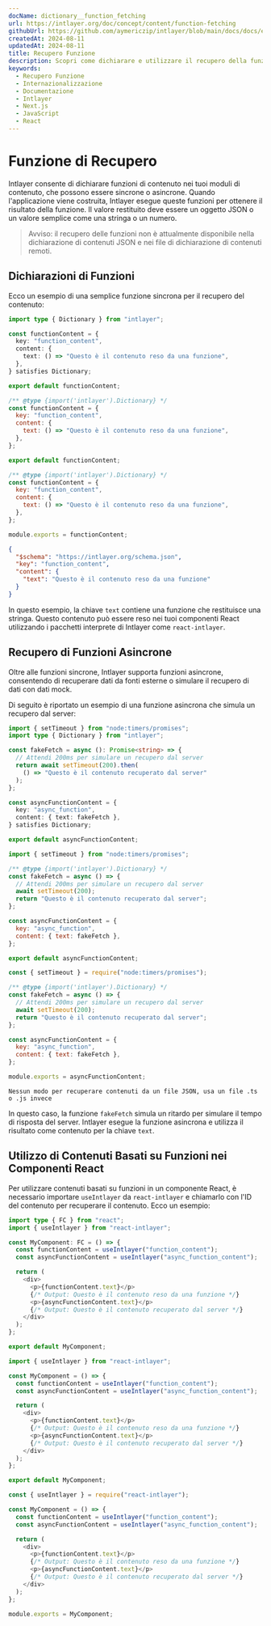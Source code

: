 ```yaml
---
docName: dictionary__function_fetching
url: https://intlayer.org/doc/concept/content/function-fetching
githubUrl: https://github.com/aymericzip/intlayer/blob/main/docs/docs/en/dictionary/function_fetching.md
createdAt: 2024-08-11
updatedAt: 2024-08-11
title: Recupero Funzione
description: Scopri come dichiarare e utilizzare il recupero della funzione nel tuo sito web multilingue. Segui i passaggi di questa documentazione online per configurare il tuo progetto in pochi minuti.
keywords:
  - Recupero Funzione
  - Internazionalizzazione
  - Documentazione
  - Intlayer
  - Next.js
  - JavaScript
  - React
---
```


# Funzione di Recupero

Intlayer consente di dichiarare funzioni di contenuto nei tuoi moduli di contenuto, che possono essere sincrone o asincrone. Quando l'applicazione viene costruita, Intlayer esegue queste funzioni per ottenere il risultato della funzione. Il valore restituito deve essere un oggetto JSON o un valore semplice come una stringa o un numero.

> Avviso: il recupero delle funzioni non è attualmente disponibile nella dichiarazione di contenuti JSON e nei file di dichiarazione di contenuti remoti.

## Dichiarazioni di Funzioni

Ecco un esempio di una semplice funzione sincrona per il recupero del contenuto:

```typescript fileName="**/*.content.ts" contentDeclarationFormat="typescript"
import type { Dictionary } from "intlayer";

const functionContent = {
  key: "function_content",
  content: {
    text: () => "Questo è il contenuto reso da una funzione",
  },
} satisfies Dictionary;

export default functionContent;
```

```javascript fileName="**/*.content.mjs" contentDeclarationFormat="esm"
/** @type {import('intlayer').Dictionary} */
const functionContent = {
  key: "function_content",
  content: {
    text: () => "Questo è il contenuto reso da una funzione",
  },
};

export default functionContent;
```

```javascript fileName="**/*.content.cjs" contentDeclarationFormat="commonjs"
/** @type {import('intlayer').Dictionary} */
const functionContent = {
  key: "function_content",
  content: {
    text: () => "Questo è il contenuto reso da una funzione",
  },
};

module.exports = functionContent;
```

```json fileName="**/*.content.json" contentDeclarationFormat="json"
{
  "$schema": "https://intlayer.org/schema.json",
  "key": "function_content",
  "content": {
    "text": "Questo è il contenuto reso da una funzione"
  }
}
```

In questo esempio, la chiave `text` contiene una funzione che restituisce una stringa. Questo contenuto può essere reso nei tuoi componenti React utilizzando i pacchetti interprete di Intlayer come `react-intlayer`.

## Recupero di Funzioni Asincrone

Oltre alle funzioni sincrone, Intlayer supporta funzioni asincrone, consentendo di recuperare dati da fonti esterne o simulare il recupero di dati con dati mock.

Di seguito è riportato un esempio di una funzione asincrona che simula un recupero dal server:

```typescript fileName="**/*.content.ts" contentDeclarationFormat="typescript"
import { setTimeout } from "node:timers/promises";
import type { Dictionary } from "intlayer";

const fakeFetch = async (): Promise<string> => {
  // Attendi 200ms per simulare un recupero dal server
  return await setTimeout(200).then(
    () => "Questo è il contenuto recuperato dal server"
  );
};

const asyncFunctionContent = {
  key: "async_function",
  content: { text: fakeFetch },
} satisfies Dictionary;

export default asyncFunctionContent;
```

```javascript fileName="**/*.content.mjs" contentDeclarationFormat="esm"
import { setTimeout } from "node:timers/promises";

/** @type {import('intlayer').Dictionary} */
const fakeFetch = async () => {
  // Attendi 200ms per simulare un recupero dal server
  await setTimeout(200);
  return "Questo è il contenuto recuperato dal server";
};

const asyncFunctionContent = {
  key: "async_function",
  content: { text: fakeFetch },
};

export default asyncFunctionContent;
```

```javascript fileName="**/*.content.cjs" contentDeclarationFormat="commonjs"
const { setTimeout } = require("node:timers/promises");

/** @type {import('intlayer').Dictionary} */
const fakeFetch = async () => {
  // Attendi 200ms per simulare un recupero dal server
  await setTimeout(200);
  return "Questo è il contenuto recuperato dal server";
};

const asyncFunctionContent = {
  key: "async_function",
  content: { text: fakeFetch },
};

module.exports = asyncFunctionContent;
```

```plaintext fileName="**/*.content.json" contentDeclarationFormat="json"
Nessun modo per recuperare contenuti da un file JSON, usa un file .ts o .js invece
```

In questo caso, la funzione `fakeFetch` simula un ritardo per simulare il tempo di risposta del server. Intlayer esegue la funzione asincrona e utilizza il risultato come contenuto per la chiave `text`.

## Utilizzo di Contenuti Basati su Funzioni nei Componenti React

Per utilizzare contenuti basati su funzioni in un componente React, è necessario importare `useIntlayer` da `react-intlayer` e chiamarlo con l'ID del contenuto per recuperare il contenuto. Ecco un esempio:

```typescript fileName="**/*.jsx" codeFormat="typescript"
import type { FC } from "react";
import { useIntlayer } from "react-intlayer";

const MyComponent: FC = () => {
  const functionContent = useIntlayer("function_content");
  const asyncFunctionContent = useIntlayer("async_function_content");

  return (
    <div>
      <p>{functionContent.text}</p>
      {/* Output: Questo è il contenuto reso da una funzione */}
      <p>{asyncFunctionContent.text}</p>
      {/* Output: Questo è il contenuto recuperato dal server */}
    </div>
  );
};

export default MyComponent;
```

```javascript fileName="**/*.mjx" codeFormat="esm"
import { useIntlayer } from "react-intlayer";

const MyComponent = () => {
  const functionContent = useIntlayer("function_content");
  const asyncFunctionContent = useIntlayer("async_function_content");

  return (
    <div>
      <p>{functionContent.text}</p>
      {/* Output: Questo è il contenuto reso da una funzione */}
      <p>{asyncFunctionContent.text}</p>
      {/* Output: Questo è il contenuto recuperato dal server */}
    </div>
  );
};

export default MyComponent;
```

```javascript fileName="**/*.cjs" codeFormat="commonjs"
const { useIntlayer } = require("react-intlayer");

const MyComponent = () => {
  const functionContent = useIntlayer("function_content");
  const asyncFunctionContent = useIntlayer("async_function_content");

  return (
    <div>
      <p>{functionContent.text}</p>
      {/* Output: Questo è il contenuto reso da una funzione */}
      <p>{asyncFunctionContent.text}</p>
      {/* Output: Questo è il contenuto recuperato dal server */}
    </div>
  );
};

module.exports = MyComponent;
```
